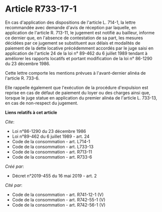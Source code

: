 # Article R733-17-1

En cas d'application des dispositions de l'article L. 714-1, la lettre recommandée avec demande d'avis de réception par
laquelle, en application de l'article R. 713-11, le jugement est notifié au bailleur, informe ce dernier que, en l'absence de
contestation de sa part, les mesures décidées par ce jugement se substituent aux délais et modalités de paiement de la dette
locative précédemment accordés par le juge saisi en application de l'article 24 de la loi n° 89-462 du 6 juillet 1989 tendant
à améliorer les rapports locatifs et portant modification de la loi n° 86-1290 du 23 décembre 1986. 

Cette lettre comporte les mentions prévues à l'avant-dernier alinéa de l'article R. 733-6. 

Elle rappelle également que l'exécution de la procédure d'expulsion est reprise en cas de défaut de paiement du loyer ou des
charges ainsi que, lorsque le juge statue en application du premier alinéa de l'article L. 733-13, en cas de non-respect du
jugement.

**Liens relatifs à cet article**

_Cite_:

  - Loi n°86-1290 du 23 décembre 1986
  - Loi n°89-462 du 6 juillet 1989 - art. 24
  - Code de la consommation - art. L714-1
  - Code de la consommation - art. L733-13
  - Code de la consommation - art. R713-11
  - Code de la consommation - art. R733-6

_Créé par_:

  - Décret n°2019-455 du 16 mai 2019 - art. 2

_Cité par_:

  - Code de la consommation - art. R741-12-1 (V)
  - Code de la consommation - art. R742-55-1 (V)
  - Code de la consommation - art. R742-56-1 (V)
